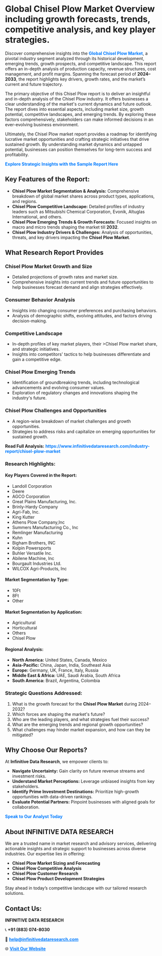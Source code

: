 <h1>Global Chisel Plow Market Overview including growth forecasts, trends, competitive analysis, and key player strategies.</h1>
<p>
Discover comprehensive insights into the 
<a href="https://www.infinitivedataresearch.com/industry-report/chisel-plow-market" rel="dofollow" style="color: #007BFF; text-decoration: none;"><strong>Global Chisel Plow Market</strong></a>, a pivotal industry segment analyzed through its historical development, emerging trends, growth prospects, and competitive landscape. This report offers an in-depth analysis of production capacity, revenue structures, cost management, and profit margins. Spanning the forecast period of <strong>2024–2033</strong>, the report highlights key drivers, growth rates, and the market’s current and future trajectory.
</p>
<p>
The primary objective of this Chisel Plow report is to deliver an insightful and in-depth analysis of the Chisel Plow industry. It offers businesses a clear understanding of the market's current dynamics and future outlook. The report dives into essential aspects, including market size, growth potential, competitive landscapes, and emerging trends. By exploring these factors comprehensively, stakeholders can make informed decisions in an ever-evolving business environment.
</p>
<p>
Ultimately, the Chisel Plow market report provides a roadmap for identifying lucrative market opportunities and crafting strategic initiatives that drive sustained growth. By understanding market dynamics and untapped potential, businesses can position themselves for long-term success and profitability.
</p>
<p>
<a href="https://www.infinitivedataresearch.com/request-sample/reportId=103992" style="color: #007BFF; text-decoration: none;"><strong>Explore Strategic Insights with the Sample Report Here</strong></a>
</p>

<h2>Key Features of the Report:</h2>
<ul>
<li><strong>Chisel Plow Market Segmentation & Analysis:</strong> Comprehensive breakdown of global market shares across product types, applications, and regions.</li>
<li><strong>Chisel Plow Competitive Landscape:</strong> Detailed profiles of industry leaders such as Mitsubishi Chemical Corporation, Evonik, Altuglas International, and others.</li>
<li><strong>Chisel Plow Emerging Trends & Growth Forecasts:</strong> Focused insights on macro and micro trends shaping the market till <strong>2032</strong>.</li>
<li><strong>Chisel Plow Industry Drivers & Challenges:</strong> Analysis of opportunities, threats, and key drivers impacting the <strong>Chisel Plow Market</strong>.</li>
</ul>

<h2>What Research Report Provides</h2>
<h3>Chisel Plow Market Growth and Size</h3>
<ul>
<li>Detailed projections of growth rates and market size.</li>
<li>Comprehensive insights into current trends and future opportunities to help businesses forecast demand and align strategies effectively.</li>
</ul>

<h3>Consumer Behavior Analysis</h3>
<ul>
<li>Insights into changing consumer preferences and purchasing behaviors.</li>
<li>Analysis of demographic shifts, evolving attitudes, and factors driving decision-making.</li>
</ul>

<h3>Competitive Landscape</h3>
<ul>
<li>In-depth profiles of key market players, their >Chisel Plow market share, and strategic initiatives.</li>
<li>Insights into competitors' tactics to help businesses differentiate and gain a competitive edge.</li>
</ul>

<h3>Chisel Plow Emerging Trends</h3>
<ul>
<li>Identification of groundbreaking trends, including technological advancements and evolving consumer values.</li>
<li>Exploration of regulatory changes and innovations shaping the industry's future.</li>
</ul>

<h3>Chisel Plow Challenges and Opportunities</h3>
<ul>
<li>A region-wise breakdown of market challenges and growth opportunities.</li>
<li>Strategies to address risks and capitalize on emerging opportunities for sustained growth.</li>
</ul>
<p><strong>Read Full Analysis:</strong> <a href="https://www.infinitivedataresearch.com/industry-report/chisel-plow-market" rel="dofollow" style="color: #007BFF; text-decoration: none;"><strong>https://www.infinitivedataresearch.com/industry-report/chisel-plow-market</strong></a></p>
<h3>Research Highlights:</h3>
<h4>Key Players Covered in the Report:</h4>
<ul><li>Landoll Corporation</li><li>Deere</li><li>AGCO Corporation</li><li>Great Plains Manufacturing, Inc.</li><li>Brinly-Hardy Company</li><li>Agri-Fab, Inc.</li><li>King Kutter</li><li>Athens Plow Company,Inc</li><li>Summers Manufacturing Co., Inc</li><li>Remlinger Manufacturing</li><li>Kuhn</li><li>Bigham Brothers, INC</li><li>Kolpin Powersports</li><li>Buhler Versatile Inc.</li><li>Abilene Machine, Inc</li><li>Bourgault Industries Ltd.</li><li>WILCOX Agri-Products, Inc</li></ul>
<h4>Market Segmentation by Type:</h4>
<ul><li>10Ft</li><li>8Ft</li><li>Other</li></ul>
<h4>Market Segmentation by Application:</h4>
<ul><li>Agricultural</li><li>Horticultural</li><li>Others</li><li>Chisel Plow</li></ul>

<h4>Regional Analysis:</h4>
<ul>
<li><strong>North America:</strong> United States, Canada, Mexico</li>
<li><strong>Asia-Pacific:</strong> China, Japan, India, Southeast Asia</li>
<li><strong>Europe:</strong> Germany, UK, France, Italy, Russia</li>
<li><strong>Middle East & Africa:</strong> UAE, Saudi Arabia, South Africa</li>
<li><strong>South America:</strong> Brazil, Argentina, Colombia</li>
</ul>

<h3>Strategic Questions Addressed:</h3>
<ol>
<li>What is the growth forecast for the <strong>Chisel Plow Market</strong> during 2024–2032?</li>
<li>Which forces are shaping the market's future?</li>
<li>Who are the leading players, and what strategies fuel their success?</li>
<li>What are the emerging trends and regional growth opportunities?</li>
<li>What challenges may hinder market expansion, and how can they be mitigated?</li>
</ol>

<h2>Why Choose Our Reports?</h2>
<p>At <strong>Infinitive Data Research</strong>, we empower clients to:</p>
<ul>
<li><strong>Navigate Uncertainty:</strong> Gain clarity on future revenue streams and investment risks.</li>
<li><strong>Understand Market Perceptions:</strong> Leverage unbiased insights from key stakeholders.</li>
<li><strong>Identify Prime Investment Destinations:</strong> Prioritize high-growth opportunities with data-driven rankings.</li>
<li><strong>Evaluate Potential Partners:</strong> Pinpoint businesses with aligned goals for collaboration.</li>
</ul>
<p><a href="https://www.infinitivedataresearch.com/industry-report/chisel-plow-market" rel="dofollow" style="color: #007BFF; text-decoration: none;"><strong>Speak to Our Analyst Today</strong></a></p>

<h2>About INFINITIVE DATA RESEARCH</h2>
<p>We are a trusted name in market research and advisory services, delivering actionable insights and strategic support to businesses across diverse industries. Our expertise lies in offering:</p>
<ul>
<li><strong>Chisel Plow Market Sizing and Forecasting</strong></li>
<li><strong>Chisel Plow Competitive Analysis</strong></li>
<li><strong>Chisel Plow Customer Research</strong></li>
<li><strong>Chisel Plow Product Development Strategies</strong></li>
</ul>
<p>Stay ahead in today’s competitive landscape with our tailored research solutions.</p>

<h2>Contact Us:</h2>
<p><strong>INFINITIVE DATA RESEARCH</strong></p>
<p>📞 <strong>+91 (883) 074-8030</strong></p>
<p>📧 <strong><a href="mailto:help@infinitivedataresearch.com" style="color: #007BFF;">help@infinitivedataresearch.com</a></strong></p>
<p>🌐 <strong><a href="https://www.infinitivedataresearch.com" rel="dofollow" style="color: #007BFF;">Visit Our Website</a></strong></p>